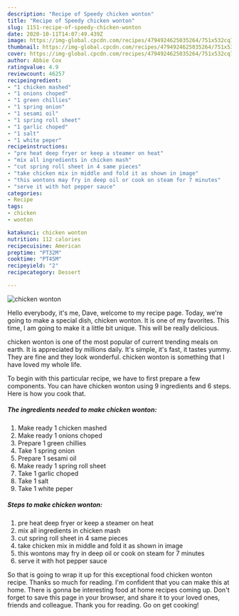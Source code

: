 ```yaml
---
description: "Recipe of Speedy chicken wonton"
title: "Recipe of Speedy chicken wonton"
slug: 1151-recipe-of-speedy-chicken-wonton
date: 2020-10-11T14:07:49.439Z
image: https://img-global.cpcdn.com/recipes/4794924625035264/751x532cq70/chicken-wonton-recipe-main-photo.jpg
thumbnail: https://img-global.cpcdn.com/recipes/4794924625035264/751x532cq70/chicken-wonton-recipe-main-photo.jpg
cover: https://img-global.cpcdn.com/recipes/4794924625035264/751x532cq70/chicken-wonton-recipe-main-photo.jpg
author: Abbie Cox
ratingvalue: 4.9
reviewcount: 46257
recipeingredient:
- "1 chicken mashed"
- "1 onions choped"
- "1 green chillies"
- "1 spring onion"
- "1 sesami oil"
- "1 spring roll sheet"
- "1 garlic choped"
- "1 salt"
- "1 white peper"
recipeinstructions:
- "pre heat deep fryer or keep a steamer on heat"
- "mix all ingredients in chicken mash"
- "cut spring roll sheet in 4 same pieces"
- "take chicken mix in middle and fold it as shown in image"
- "this wontons may fry in deep oil or cook on steam for 7 minutes"
- "serve it with hot pepper sauce"
categories:
- Recipe
tags:
- chicken
- wonton

katakunci: chicken wonton 
nutrition: 112 calories
recipecuisine: American
preptime: "PT32M"
cooktime: "PT45M"
recipeyield: "2"
recipecategory: Dessert

---
```



![chicken wonton](https://img-global.cpcdn.com/recipes/4794924625035264/751x532cq70/chicken-wonton-recipe-main-photo.jpg)

Hello everybody, it's me, Dave, welcome to my recipe page. Today, we're going to make a special dish, chicken wonton. It is one of my favorites. This time, I am going to make it a little bit unique. This will be really delicious.

chicken wonton is one of the most popular of current trending meals on earth. It is appreciated by millions daily. It's simple, it's fast, it tastes yummy. They are fine and they look wonderful. chicken wonton is something that I have loved my whole life.




To begin with this particular recipe, we have to first prepare a few components. You can have chicken wonton using 9 ingredients and 6 steps. Here is how you cook that.

<!--inarticleads1-->

##### The ingredients needed to make chicken wonton:

1. Make ready 1 chicken mashed
1. Make ready 1 onions choped
1. Prepare 1 green chillies
1. Take 1 spring onion
1. Prepare 1 sesami oil
1. Make ready 1 spring roll sheet
1. Take 1 garlic choped
1. Take 1 salt
1. Take 1 white peper




<!--inarticleads2-->

##### Steps to make chicken wonton:

1. pre heat deep fryer or keep a steamer on heat
1. mix all ingredients in chicken mash
1. cut spring roll sheet in 4 same pieces
1. take chicken mix in middle and fold it as shown in image
1. this wontons may fry in deep oil or cook on steam for 7 minutes
1. serve it with hot pepper sauce




So that is going to wrap it up for this exceptional food chicken wonton recipe. Thanks so much for reading. I'm confident that you can make this at home. There is gonna be interesting food at home recipes coming up. Don't forget to save this page in your browser, and share it to your loved ones, friends and colleague. Thank you for reading. Go on get cooking!
